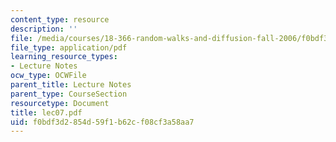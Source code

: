 ```yaml
---
content_type: resource
description: ''
file: /media/courses/18-366-random-walks-and-diffusion-fall-2006/f0bdf3d2854d59f1b62cf08cf3a58aa7_lec07.pdf
file_type: application/pdf
learning_resource_types:
- Lecture Notes
ocw_type: OCWFile
parent_title: Lecture Notes
parent_type: CourseSection
resourcetype: Document
title: lec07.pdf
uid: f0bdf3d2-854d-59f1-b62c-f08cf3a58aa7
---
```

